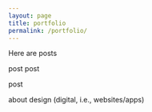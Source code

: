 ```yaml
---
layout: page
title: portfolio
permalink: /portfolio/
---
```


Here are posts 

post post


post 

about design (digital, i.e., websites/apps)